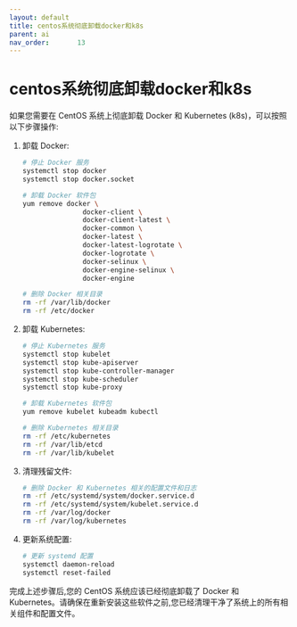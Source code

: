 ```yaml
---
layout: default
title: centos系统彻底卸载docker和k8s
parent: ai
nav_order:       13
---
```


# centos系统彻底卸载docker和k8s

如果您需要在 CentOS 系统上彻底卸载 Docker 和 Kubernetes (k8s)，可以按照以下步骤操作:

1. 卸载 Docker:

   ```bash
   # 停止 Docker 服务
   systemctl stop docker
   systemctl stop docker.socket

   # 卸载 Docker 软件包
   yum remove docker \
                  docker-client \
                  docker-client-latest \
                  docker-common \
                  docker-latest \
                  docker-latest-logrotate \
                  docker-logrotate \
                  docker-selinux \
                  docker-engine-selinux \
                  docker-engine

   # 删除 Docker 相关目录
   rm -rf /var/lib/docker
   rm -rf /etc/docker
   ```

2. 卸载 Kubernetes:

   ```bash
   # 停止 Kubernetes 服务
   systemctl stop kubelet
   systemctl stop kube-apiserver
   systemctl stop kube-controller-manager
   systemctl stop kube-scheduler
   systemctl stop kube-proxy

   # 卸载 Kubernetes 软件包
   yum remove kubelet kubeadm kubectl

   # 删除 Kubernetes 相关目录
   rm -rf /etc/kubernetes
   rm -rf /var/lib/etcd
   rm -rf /var/lib/kubelet
   ```

3. 清理残留文件:

   ```bash
   # 删除 Docker 和 Kubernetes 相关的配置文件和日志
   rm -rf /etc/systemd/system/docker.service.d
   rm -rf /etc/systemd/system/kubelet.service.d
   rm -rf /var/log/docker
   rm -rf /var/log/kubernetes
   ```

4. 更新系统配置:

   ```bash
   # 更新 systemd 配置
   systemctl daemon-reload
   systemctl reset-failed
   ```

完成上述步骤后,您的 CentOS 系统应该已经彻底卸载了 Docker 和 Kubernetes。请确保在重新安装这些软件之前,您已经清理干净了系统上的所有相关组件和配置文件。
